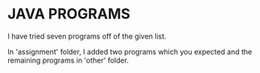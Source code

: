 # JAVA PROGRAMS

I have tried seven programs off of the given list.

In 'assignment' folder, I added two programs which you expected and the remaining programs in 'other' folder.
